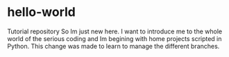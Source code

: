 # hello-world
Tutorial repository
So Im just new here. I want to introduce me to the whole world of the serious coding and Im begining with home projects scripted in Python.
This change was made to learn to manage the different branches.
